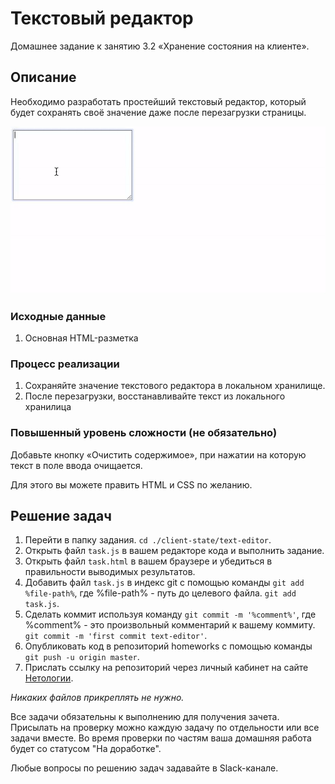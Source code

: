 # Текстовый редактор

Домашнее задание к занятию 3.2 «Хранение состояния на клиенте».

## Описание 

Необходимо разработать простейший текстовый редактор, который будет сохранять 
своё значение даже после перезагрузки страницы.

![Demo](./demo.gif)

### Исходные данные

1. Основная HTML-разметка

### Процесс реализации

1. Сохраняйте значение текстового редактора в локальном хранилище.
2. После перезагрузки, восстанавливайте текст из локального хранилица

### Повышенный уровень сложности (не обязательно)

Добавьте кнопку «Очистить содержимое», при нажатии на которую текст в поле
ввода очищается.

Для этого вы можете править HTML и CSS по желанию.

## Решение задач

1. Перейти в папку задания. `cd ./client-state/text-editor`.
2. Открыть файл `task.js` в вашем редакторе кода и выполнить задание.
3. Открыть файл `task.html` в вашем браузере и убедиться в правильности выводимых результатов.
4. Добавить файл `task.js` в индекс git с помощью команды `git add %file-path%`, где %file-path% - путь до целевого файла. `git add task.js`.
5. Сделать коммит используя команду `git commit -m '%comment%'`, где %comment% - это произвольный комментарий к вашему коммиту. `git commit -m 'first commit text-editor'`.
6. Опубликовать код в репозиторий homeworks с помощью команды `git push -u origin master`.
7. Прислать ссылку на репозиторий через личный кабинет на сайте [Нетологии][6].

[0]: https://github.com/
[1]: https://www.sublimetext.com/
[2]: https://code.visualstudio.com/
[3]: https://github.com/netology-code/guides/tree/master/github
[4]: https://git-scm.com/
[5]: https://github.com/netology-code/guides/blob/master/git/REAMDE.md
[6]: https://netology.ru/

*Никаких файлов прикреплять не нужно.*

Все задачи обязательны к выполнению для получения зачета. Присылать на проверку можно каждую задачу по отдельности или все задачи вместе. Во время проверки по частям ваша домашняя работа будет со статусом "На доработке".

Любые вопросы по решению задач задавайте в Slack-канале.
